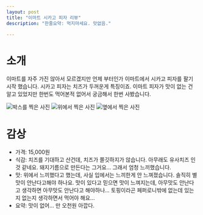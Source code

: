 ```yaml
---
layout: post
title: "이마트 시카고 피자 리뷰"
description: "한줄요약: 먹지마세요. 맛없음."

---
```


# 소개
 이마트를 자주 가진 않아서 모르겠지만 언제 부터인가 이마트에서 시카고 피자를 팔기 시작 했습니다. 시카고 피자는 치즈가 두꺼운게 특징이죠. 이마트 피자가 맛이 없는 건 알고 있었지만 한번도 먹어본적 없어서 궁금해서 한번 사봤습니다. 

![박스를 찍은 사진]({{site.url}}/assets/posts/emartchicagopizza/box.jpg)
![위에서 찍은 사진]({{site.url}}/assets/posts/emartchicagopizza/front.jpg)
![옆에서 찍은 사진]({{site.url}}/assets/posts/emartchicagopizza/side.jpg)

# 감상  
  
 - 가격: 15,000원
 - 식감: 치즈를 기대하고 산건데, 치즈가 쫄깃하지가 않습니다. 아무래도 유사치즈 인것 같네요. 돼지기름으로 만든다는 그거요... 그래서 엄청 느끼했습니다.
 - 맛: 위에서 느끼했다고 했는데, 사실 입에서는 느끼한게 안 느껴졌습니다. 솔직히 별맛이 안난다고해야 하나요. 맛이 있다고 믿으면 맛이 느껴지는데, 아무맛도 안난다고 생각하면 아무맛도 안난다고 해야하나... 토핑이라곤 페퍼로니밖에 없는데 있는지 없는지 생각하면서 먹어야 해요...
 - 요약: 맛이 없어... 만 오천원 아깝다.